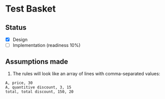 # Test Basket

## Status

- [x] Design
- [ ] Implementation (readiness 10%)

## Assumptions made

1. The rules will look like an array of lines with comma-separated values:
```
A, price, 30
A, quantitive discount, 3, 15
total, total discount, 150, 20
```
